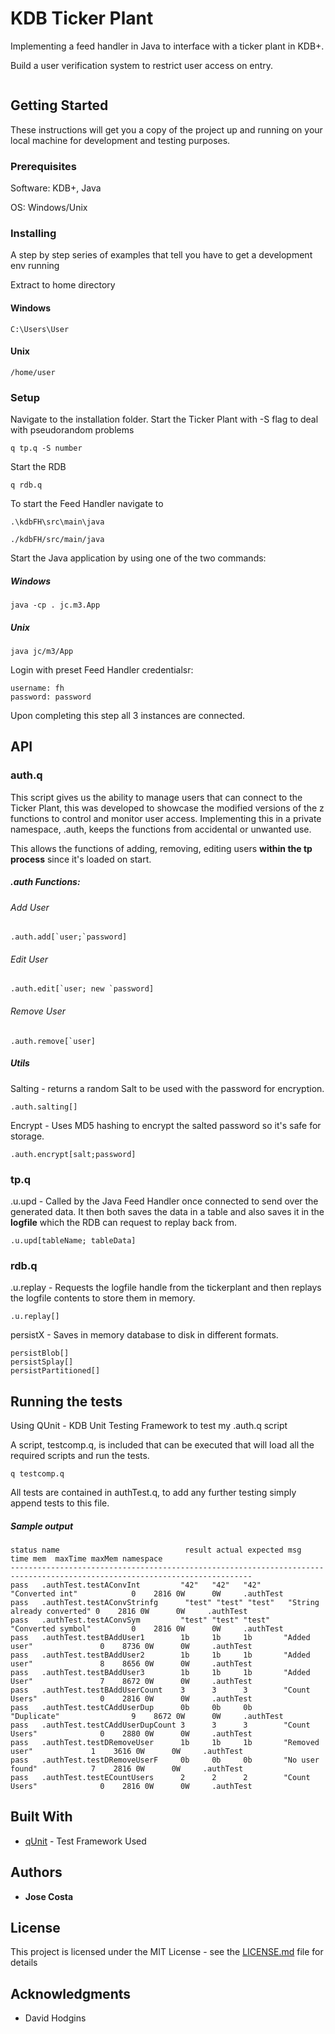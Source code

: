 # KDB Ticker Plant

Implementing a feed handler in Java to interface with a ticker plant in KDB+.

Build a user verification system to restrict user access on entry.
<p align="center">
  <img src="https://i.imgur.com/tL4LB5k.png" alt=""/>
</p>

## Getting Started

These instructions will get you a copy of the project up and running on your local machine for development and testing purposes.

### Prerequisites

Software: KDB+, Java

OS: Windows/Unix

### Installing
A step by step series of examples that tell you have to get a development env running

Extract to home directory

#### Windows
```
C:\Users\User
```
#### Unix
```
/home/user
```
### Setup

Navigate to the installation folder.
Start the Ticker Plant with -S flag to deal with pseudorandom problems
```
q tp.q -S number
```
Start the RDB 
```
q rdb.q
```
To start the Feed Handler navigate to 
```
.\kdbFH\src\main\java 
```
```
./kdbFH/src/main/java
```
Start the Java application by using one of the two commands:
##### Windows
```
java -cp . jc.m3.App
```
##### Unix
```
java jc/m3/App
```
Login with preset Feed Handler credentialsr:
```
username: fh
password: password
```

Upon completing this step all 3 instances are connected.

## API

### auth.q

This script gives us the ability to manage users that can connect to the Ticker Plant, this was developed to showcase the modified versions of the z functions to control and monitor user access. Implementing this in a private namespace, .auth, keeps the functions from accidental or unwanted use.

This allows the functions of adding, removing, editing users **within the tp process** since it's loaded on start.

##### .auth Functions:

###### Add User

```
.auth.add[`user;`password]
```
###### Edit User 

```
.auth.edit[`user; new `password]
```
###### Remove User

```
.auth.remove[`user]
```


##### Utils
Salting - returns a random Salt to be used with the password for encryption. 
```
.auth.salting[]
```
Encrypt - Uses MD5 hashing to encrypt the salted password so it's safe for storage.
```
.auth.encrypt[salt;password] 
```

### tp.q
.u.upd - Called by the Java Feed Handler once connected to send over the generated data. It then both saves the data in a table and also saves it in the **logfile** which the RDB can request to replay back from.

```
.u.upd[tableName; tableData]
```

### rdb.q
.u.replay - Requests the logfile handle from the tickerplant and then replays the logfile contents to store them in memory.

```
.u.replay[]
```

persistX - Saves in memory database to disk in different formats.
```
persistBlob[]
persistSplay[]
persistPartitioned[]
```

## Running the tests
Using QUnit - KDB Unit Testing Framework to test my .auth.q script

A script, testcomp.q, is included that can be executed that will load all the required scripts and run the tests. 
```
q testcomp.q
```
All tests are contained in authTest.q, to add any further testing simply append tests to this file.

##### Sample output
```
status name                            result actual expected msg                        time mem  maxTime maxMem namespace
----------------------------------------------------------------------------------------------------------------------------
pass   .authTest.testAConvInt         "42"   "42"   "42"     "Converted int"            0    2816 0W      0W     .authTest
pass   .authTest.testAConvStrinfg      "test" "test" "test"   "String already converted" 0    2816 0W      0W     .authTest
pass   .authTest.testAConvSym         "test" "test" "test"   "Converted symbol"         0    2816 0W      0W     .authTest
pass   .authTest.testBAddUser1        1b     1b     1b       "Added user"               0    8736 0W      0W     .authTest
pass   .authTest.testBAddUser2        1b     1b     1b       "Added user"               8    8656 0W      0W     .authTest
pass   .authTest.testBAddUser3        1b     1b     1b       "Added User"               7    8672 0W      0W     .authTest
pass   .authTest.testBAddUserCount    3      3      3        "Count Users"              0    2816 0W      0W     .authTest
pass   .authTest.testCAddUserDup      0b     0b     0b       "Duplicate"                9    8672 0W      0W     .authTest
pass   .authTest.testCAddUserDupCount 3      3      3        "Count Users"              0    2880 0W      0W     .authTest
pass   .authTest.testDRemoveUser      1b     1b     1b       "Removed user"             1    3616 0W      0W     .authTest
pass   .authTest.testDRemoveUserF     0b     0b     0b       "No user found"            7    2816 0W      0W     .authTest
pass   .authTest.testECountUsers      2      2      2        "Count Users"              0    2816 0W      0W     .authTest
```

## Built With

* [qUnit](http://www.timestored.com/kdb-guides/kdb-regression-unit-tests) - Test Framework Used

## Authors

* **Jose Costa** 

## License

This project is licensed under the MIT License - see the [LICENSE.md](LICENSE) file for details

## Acknowledgments

* David Hodgins

